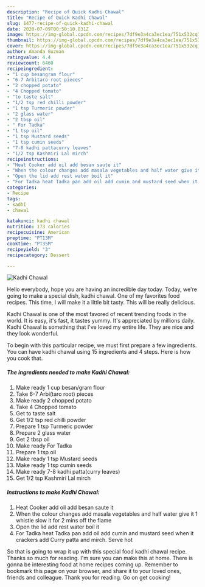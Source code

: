 ```yaml
---
description: "Recipe of Quick Kadhi Chawal"
title: "Recipe of Quick Kadhi Chawal"
slug: 1477-recipe-of-quick-kadhi-chawal
date: 2020-07-09T00:50:10.831Z
image: https://img-global.cpcdn.com/recipes/7df9e3a4ca3ec1ea/751x532cq70/kadhi-chawal-recipe-main-photo.jpg
thumbnail: https://img-global.cpcdn.com/recipes/7df9e3a4ca3ec1ea/751x532cq70/kadhi-chawal-recipe-main-photo.jpg
cover: https://img-global.cpcdn.com/recipes/7df9e3a4ca3ec1ea/751x532cq70/kadhi-chawal-recipe-main-photo.jpg
author: Amanda Guzman
ratingvalue: 4.4
reviewcount: 6460
recipeingredient:
- "1 cup besangram flour"
- "6-7 Arbitaro root pieces"
- "2 chopped potato"
- "4 Chopped tomato"
- "to taste salt"
- "1/2 tsp red chilli powder"
- "1 tsp Turmeric powder"
- "2 glass water"
- "2 tbsp oil"
- " For Tadka"
- "1 tsp oil"
- "1 tsp Mustard seeds"
- "1 tsp cumin seeds"
- "7-8 kadhi pattacurry leaves"
- "1/2 tsp Kashmiri Lal mirch"
recipeinstructions:
- "Heat Cooker add oil add besan saute it"
- "When the colour changes add masala vegetables and half water give it 1 whistle slow it for 2 mins off the flame"
- "Open the lid add rest water boil it"
- "For Tadka heat Tadka pan add oil add cumin and mustard seed when it crackers add Curry patta and mirch. Serve hot"
categories:
- Recipe
tags:
- kadhi
- chawal

katakunci: kadhi chawal 
nutrition: 173 calories
recipecuisine: American
preptime: "PT13M"
cooktime: "PT35M"
recipeyield: "3"
recipecategory: Dessert

---
```



![Kadhi Chawal](https://img-global.cpcdn.com/recipes/7df9e3a4ca3ec1ea/751x532cq70/kadhi-chawal-recipe-main-photo.jpg)

Hello everybody, hope you are having an incredible day today. Today, we're going to make a special dish, kadhi chawal. One of my favorites food recipes. This time, I will make it a little bit tasty. This will be really delicious.



Kadhi Chawal is one of the most favored of recent trending foods in the world. It is easy, it's fast, it tastes yummy. It's appreciated by millions daily. Kadhi Chawal is something that I've loved my entire life. They are nice and they look wonderful.


To begin with this particular recipe, we must first prepare a few ingredients. You can have kadhi chawal using 15 ingredients and 4 steps. Here is how you cook that.

<!--inarticleads1-->

##### The ingredients needed to make Kadhi Chawal:

1. Make ready 1 cup besan/gram flour
1. Take 6-7 Arbi(taro root) pieces
1. Make ready 2 chopped potato
1. Take 4 Chopped tomato
1. Get to taste salt
1. Get 1/2 tsp red chilli powder
1. Prepare 1 tsp Turmeric powder
1. Prepare 2 glass water
1. Get 2 tbsp oil
1. Make ready  For Tadka
1. Prepare 1 tsp oil
1. Make ready 1 tsp Mustard seeds
1. Make ready 1 tsp cumin seeds
1. Make ready 7-8 kadhi patta(curry leaves)
1. Get 1/2 tsp Kashmiri Lal mirch




<!--inarticleads2-->

##### Instructions to make Kadhi Chawal:

1. Heat Cooker add oil add besan saute it
1. When the colour changes add masala vegetables and half water give it 1 whistle slow it for 2 mins off the flame
1. Open the lid add rest water boil it
1. For Tadka heat Tadka pan add oil add cumin and mustard seed when it crackers add Curry patta and mirch. Serve hot




So that is going to wrap it up with this special food kadhi chawal recipe. Thanks so much for reading. I'm sure you can make this at home. There is gonna be interesting food at home recipes coming up. Remember to bookmark this page on your browser, and share it to your loved ones, friends and colleague. Thank you for reading. Go on get cooking!
